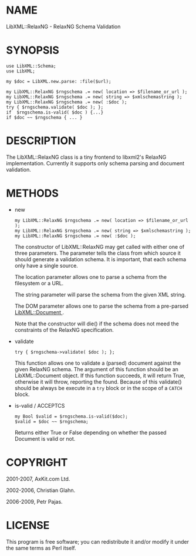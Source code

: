NAME
====

LibXML::RelaxNG - RelaxNG Schema Validation

SYNOPSIS
========

    use LibXML::Schema;
    use LibXML;

    my $doc = LibXML.new.parse: :file($url);

    my LibXML::RelaxNG $rngschema .= new( location => $filename_or_url );
    my LibXML::RelaxNG $rngschema .= new( string => $xmlschemastring );
    my LibXML::RelaxNG $rngschema .= new( :$doc );
    try { $rngschema.validate( $doc ); };
    if  $rngschema.is-valid( $doc ) {...}
    if $doc ~~ $rngschema { ... }

DESCRIPTION
===========

The LibXML::RelaxNG class is a tiny frontend to libxml2's RelaxNG implementation. Currently it supports only schema parsing and document validation.

METHODS
=======

  * new

        my LibXML::RelaxNG $rngschema .= new( location => $filename_or_url );
        my LibXML::RelaxNG $rngschema .= new( string => $xmlschemastring );
        my LibXML::RelaxNG $rngschema .= new( :$doc );

    The constructor of LibXML::RelaxNG may get called with either one of three parameters. The parameter tells the class from which source it should generate a validation schema. It is important, that each schema only have a single source.

    The location parameter allows one to parse a schema from the filesystem or a URL.

    The string parameter will parse the schema from the given XML string.

    The DOM parameter allows one to parse the schema from a pre-parsed [LibXML::Document ](LibXML::Document ).

    Note that the constructor will die() if the schema does not meed the constraints of the RelaxNG specification.

  * validate

        try { $rngschema->validate( $doc ); };

    This function allows one to validate a (parsed) document against the given RelaxNG schema. The argument of this function should be an LibXML::Document object. If this function succeeds, it will return True, otherwise it will throw, reporting the found. Because of this validate() should be always be execute in a `try` block or in the scope of a `CATCH` block.

  * is-valid / ACCEPTCS

        my Bool $valid = $rngschema.is-valid($doc);
        $valid = $doc ~~ $rngschema;

    Returns either True or False depending on whether the passed Document is valid or not.

COPYRIGHT
=========

2001-2007, AxKit.com Ltd.

2002-2006, Christian Glahn.

2006-2009, Petr Pajas.

LICENSE
=======

This program is free software; you can redistribute it and/or modify it under the same terms as Perl itself.

